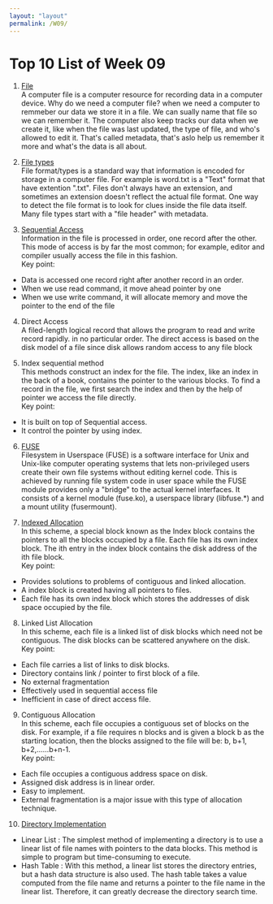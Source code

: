 ```yaml
---
layout: "layout"
permalink: /W09/
---
```


# Top 10 List of Week 09

1. [File](https://www.khanacademy.org/computing/computers-and-internet/xcae6f4a7ff015e7d:computers/xcae6f4a7ff015e7d:computer-files/a/files-introduction)<br>
A computer file is a computer resource for recording data in a computer device. Why do we need a computer file? when we need a computer to remmeber our data we store it in a file.
We can sually name that file so we can remember it. The computer also keep tracks our data when we create it, like when the file was last updated, the type of file, and who's allowed to edit it. That's called metadata, that's aslo help us remember it more and what's the data is all about.

2. [File types](https://www.khanacademy.org/computing/computers-and-internet/xcae6f4a7ff015e7d:computers/xcae6f4a7ff015e7d:computer-files/a/file-types-kinds-extensions)<br>
File format/types is a standard way that information is encoded for storage in a computer file. For example is word.txt is a "Text" format that have extention ".txt". Files don't always have an extension, and sometimes an extension doesn't reflect the actual file format. One way to detect the file format is to look for clues inside the file data itself. Many file types start with a "file header" with metadata.

3. [Sequential Access](https://www.geeksforgeeks.org/file-access-methods-in-operating-system/)<br>
Information in the file is processed in order, one record after the other. This mode of access is by far the most common; for example, editor and compiler usually access the file in this fashion. <br>
Key point: 
  - Data is accessed one record right after another record in an order. 
  - When we use read command, it move ahead pointer by one 
  - When we use write command, it will allocate memory and move the pointer to the end of the file 

4. Direct Access<br>
A filed-length logical record that allows the program to read and write record rapidly. in no particular order. The direct access is based on the disk model of a file since disk allows random access to any file block

5. Index sequential method<br> 
This methods construct an index for the file. The index, like an index in the back of a book, contains the pointer to the various blocks. To find a record in the file, we first search the index and then by the help of pointer we access the file directly. <br>
Key point: 
  - It is built on top of Sequential access. 
  - It control the pointer by using index.

6. [FUSE](https://www.kernel.org/doc/html/latest/filesystems/fuse.html)<br>
Filesystem in Userspace (FUSE) is a software interface for Unix and Unix-like computer operating systems that lets non-privileged users create their own file systems without editing kernel code. This is achieved by running file system code in user space while the FUSE module provides only a "bridge" to the actual kernel interfaces. It consists of a kernel module (fuse.ko), a userspace library (libfuse.*) and a mount utility (fusermount).

7. [Indexed Allocation](https://www.geeksforgeeks.org/file-allocation-methods/?ref=lbp) <br>
In this scheme, a special block known as the Index block contains the pointers to all the blocks occupied by a file. Each file has its own index block. The ith entry in the index block contains the disk address of the ith file block. <br>
Key point:
  - Provides solutions to problems of contiguous and linked allocation.
  - A index block is created having all pointers to files.
  - Each file has its own index block which stores the addresses of disk space occupied by the file.

8. Linked List Allocation<br>
In this scheme, each file is a linked list of disk blocks which need not be contiguous. The disk blocks can be scattered anywhere on the disk.<br>
Key point:
  - Each file carries a list of links to disk blocks.
  - Directory contains link / pointer to first block of a file.
  - No external fragmentation
  - Effectively used in sequential access file
  - Inefficient in case of direct access file.

9. Contiguous Allocation<br>
In this scheme, each file occupies a contiguous set of blocks on the disk. For example, if a file requires n blocks and is given a block b as the starting location, then the blocks assigned to the file will be: b, b+1, b+2,……b+n-1. <br>
Key point:
  - Each file occupies a contiguous address space on disk.
  - Assigned disk address is in linear order.
  - Easy to implement. 
  - External fragmentation is a major issue with this type of allocation technique.
  
10. [Directory Implementation](https://padakuu.com/article/93-directory-implementation)<br>
  - Linear List : The simplest method of implementing a directory is to use a linear list of file names with pointers to the data blocks. This method is simple to program but time-consuming to execute.
  - Hash Table : With this method, a linear list stores the directory entries, but a hash data structure is also used. The hash table takes a value computed from the file name and returns a pointer to the file name in the linear list. Therefore, it can greatly decrease the directory search time.
